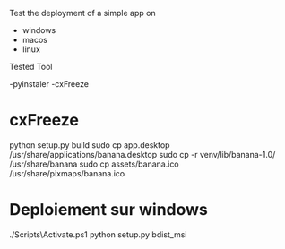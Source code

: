 Test the deployment of a simple app on

- windows
- macos
- linux

Tested Tool

-pyinstaler
-cxFreeze



# cxFreeze
python setup.py build
sudo cp app.desktop /usr/share/applications/banana.desktop
sudo cp -r venv/lib/banana-1.0/ /usr/share/banana
sudo cp assets/banana.ico /usr/share/pixmaps/banana.ico


# Deploiement sur windows
./Scripts\Activate.ps1
python setup.py bdist_msi
